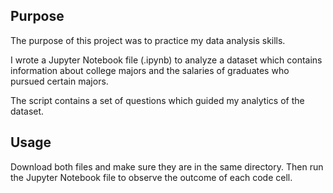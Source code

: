 ## Purpose

The purpose of this project was to practice my data analysis skills. 

I wrote a Jupyter Notebook file (.ipynb) to analyze a dataset which contains information about college majors and the salaries of graduates who pursued certain majors. 

The script contains a set of questions which guided my analytics of the dataset. 

## Usage
Download both files and make sure they are in the same directory. Then run the Jupyter Notebook file to observe the outcome of each code cell. 
